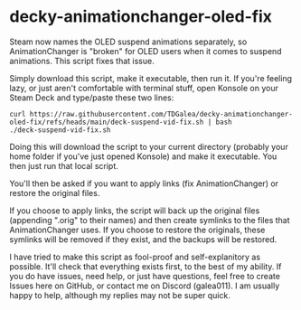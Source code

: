 # decky-animationchanger-oled-fix
Steam now names the OLED suspend animations separately, so AnimationChanger is "broken" for OLED users when it comes to suspend animations. This script fixes that issue.

Simply download this script, make it executable, then run it.
If you're feeling lazy, or just aren't comfortable with terminal stuff, open Konsole on your Steam Deck and type/paste these two lines:

```
curl https://raw.githubusercontent.com/TDGalea/decky-animationchanger-oled-fix/refs/heads/main/deck-suspend-vid-fix.sh | bash
./deck-suspend-vid-fix.sh
```
Doing this will download the script to your current directory (probably your home folder if you've just opened Konsole) and make it executable.
You then just run that local script.

You'll then be asked if you want to apply links (fix AnimationChanger) or restore the original files.

If you choose to apply links, the script will back up the original files (appending ".orig" to their names) and then create symlinks to the files that AnimationChanger uses.
If you choose to restore the originals, these symlinks will be removed if they exist, and the backups will be restored.

I have tried to make this script as fool-proof and self-explanitory as possible. It'll check that everything exists first, to the best of my ability.
If you do have issues, need help, or just have questions, feel free to create Issues here on GitHub, or contact me on Discord (galea011).
I am usually happy to help, although my replies may not be super quick.
